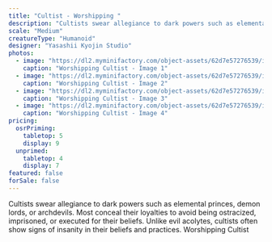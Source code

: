 ```yaml
---
title: "Cultist - Worshipping "
description: "Cultists swear allegiance to dark powers such as elemental princes, demon lords, or archdevils. Most conceal their loyalties to avoid being ostracized, imprisoned, or executed for their beliefs. Unlike evil acolytes, cultists often show signs of insanity in their beliefs and practices. Worshipping Cultist"
scale: "Medium"
creatureType: "Humanoid"
designer: "Yasashii Kyojin Studio"
photos:
  - image: "https://dl2.myminifactory.com/object-assets/62d7e57276539/images/720X720-cultists-02-ps.jpg"
    caption: "Worshipping Cultist - Image 1"
  - image: "https://dl2.myminifactory.com/object-assets/62d7e57276539/images/720X720-cultists-02-b.jpg"
    caption: "Worshipping Cultist - Image 2"
  - image: "https://dl2.myminifactory.com/object-assets/62d7e57276539/images/720X720-cultist-open-arms.jpg"
    caption: "Worshipping Cultist - Image 3"
  - image: "https://dl2.myminifactory.com/object-assets/62d7e57276539/images/720X720-cultist-open-arms-2.jpg"
    caption: "Worshipping Cultist - Image 4"
pricing:
  osrPriming:
    tabletop: 5
    display: 9
  unprimed:
    tabletop: 4
    display: 7
featured: false
forSale: false
---
```


Cultists swear allegiance to dark powers such as elemental princes, demon lords, or archdevils. Most conceal their loyalties to avoid being ostracized, imprisoned, or executed for their beliefs. Unlike evil acolytes, cultists often show signs of insanity in their beliefs and practices. Worshipping Cultist